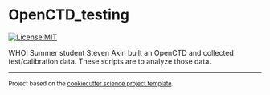 OpenCTD_testing
==============================

[![License:MIT](https://img.shields.io/badge/License-MIT-lightgray.svg?style=flt-square)](https://opensource.org/licenses/MIT)


WHOI Summer student Steven Akin built an OpenCTD and collected test/calibration data.  These scripts are to analyze those data.

--------

<p><small>Project based on the <a target="_blank" href="https://github.com/jbusecke/cookiecutter-science-project">cookiecutter science project template</a>.</small></p>
